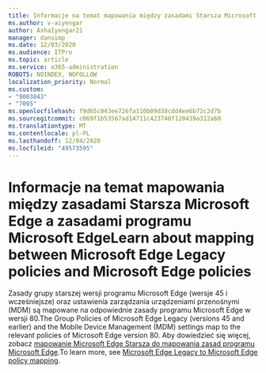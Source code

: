 ```yaml
---
title: Informacje na temat mapowania między zasadami Starsza Microsoft Edge a zasadami programu Microsoft Edge
ms.author: v-aiyengar
author: AshaIyengar21
manager: dansimp
ms.date: 12/03/2020
ms.audience: ITPro
ms.topic: article
ms.service: o365-administration
ROBOTS: NOINDEX, NOFOLLOW
localization_priority: Normal
ms.custom:
- "9003843"
- "7095"
ms.openlocfilehash: f9d65c043ee726fa110b09d38cdd4ee6b72c2d7b
ms.sourcegitcommit: c069f1b53567ad14711c423740f120439a312a60
ms.translationtype: MT
ms.contentlocale: pl-PL
ms.lasthandoff: 12/04/2020
ms.locfileid: "49573595"
---
```

# <a name="learn-about-mapping-between-microsoft-edge-legacy-policies-and-microsoft-edge-policies"></a><span data-ttu-id="79fe3-102">Informacje na temat mapowania między zasadami Starsza Microsoft Edge a zasadami programu Microsoft Edge</span><span class="sxs-lookup"><span data-stu-id="79fe3-102">Learn about mapping between Microsoft Edge Legacy policies and Microsoft Edge policies</span></span>

<span data-ttu-id="79fe3-103">Zasady grupy starszej wersji programu Microsoft Edge (wersje 45 i wcześniejsze) oraz ustawienia zarządzania urządzeniami przenośnymi (MDM) są mapowane na odpowiednie zasady programu Microsoft Edge w wersji 80.</span><span class="sxs-lookup"><span data-stu-id="79fe3-103">The Group Policies of Microsoft Edge Legacy (versions 45 and earlier) and the Mobile Device Management (MDM) settings map to the relevant policies of Microsoft Edge version 80.</span></span> <span data-ttu-id="79fe3-104">Aby dowiedzieć się więcej, zobacz [mapowanie Microsoft Edge Starsza do mapowania zasad programu Microsoft Edge](https://go.microsoft.com/fwlink/?linkid=2141665).</span><span class="sxs-lookup"><span data-stu-id="79fe3-104">To learn more, see [Microsoft Edge Legacy to Microsoft Edge policy mapping](https://go.microsoft.com/fwlink/?linkid=2141665).</span></span>